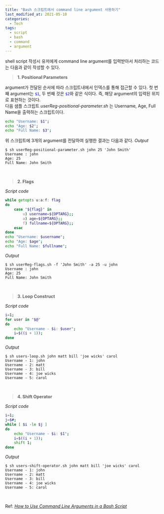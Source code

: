 ```yaml
---
title: "Bash 스크립트에서 command line argument 사용하기"
last_modified_at: 2021-05-10
categories:
  - Tech
tags:
  - script
  - bash
  - command
  - argument
---
```


shell script 작성시 유저에게 command line argument를 입력받아서 처리하는 코드는 다음과 같이 작성할 수 있다.

> **1. Positional Parameters**

argument가 전달된 순서에 따라 스크립트내에서 인덱스를 통해 접근할 수 있다. 첫 번째 argument는 <span style="color:blue">`$1`</span>, 두 번째 것은 <span style="color:blue">`$2`</span>와 같은 식이다. 즉, 해당 argument의 입력된 위치로 표현하는 것이다.<br>
다음 샘플 스크립트 _userReg-positional-parameter.sh_ 는 Username, Age, Full Name을 출력하는 스크립트이다.
```sh
echo "Username: $1";
echo "Age: $2";
echo "Full Name: $3";
```
위 스크립트에 3개의 argument를 전달하여 실행한 결과는 다음과 같다.
_Output_
```
$ sh userReg-positional-parameter.sh john 25 'John Smith'
Username : john
Age: 25
Full Name: John Smith
```
<br>

> **2. Flags**

_Script code_
```sh
while getopts u:a:f: flag
do
    case "${flag}" in
        u) username=${OPTARG};;
        a) age=${OPTARG};;
        f) fullname=${OPTARG};;
    esac
done
echo "Username: $username";
echo "Age: $age";
echo "Full Name: $fullname";
```

_Output_
```
$ sh userReg-flags.sh -f 'John Smith' -a 25 -u john
Username : john
Age: 25
Full Name: John Smith
```
<br>

> **3. Loop Construct**

_Script code_
```sh
i=1;
for user in "$@" 
do
    echo "Username - $i: $user";
    i=$((i + 1));
done
```
_Output_
```
$ sh users-loop.sh john matt bill 'joe wicks' carol
Username - 1: john
Username - 2: matt
Username - 3: bill
Username - 4: joe wicks
Username - 5: carol
```
<br>

> **4. Shift Operator**

_Script code_
```sh
i=1;
j=$#;
while [ $i -le $j ] 
do
    echo "Username - $i: $1";
    i=$((i + 1));
    shift 1;
done
```
_Output_
```
$ sh users-shift-operator.sh john matt bill 'joe wicks' carol
Username - 1: john
Username - 2: matt
Username - 3: bill
Username - 4: joe wicks
Username - 5: carol
```
<br>

Ref: [_How to Use Command Line Arguments in a Bash Script_](https://www.baeldung.com/linux/use-command-line-arguments-in-bash-script)